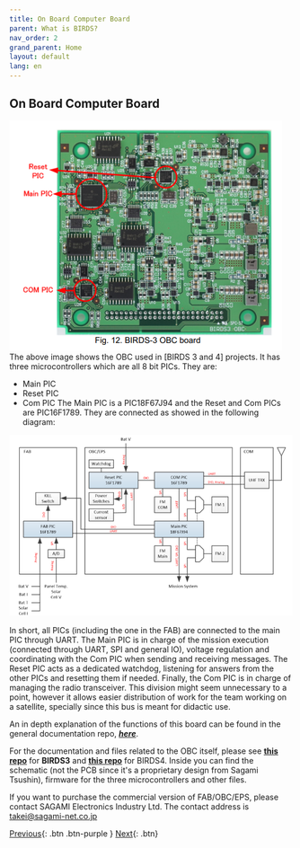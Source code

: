 ```yaml
---
title: On Board Computer Board
parent: What is BIRDS?
nav_order: 2
grand_parent: Home
layout: default
lang: en
---
```


## On Board Computer Board
![On Board Computer PCB](/assets/images/OBC-Board.png)
The above image shows the OBC used in [BIRDS 3 and 4] projects. It has three microcontrollers which are all 8 bit PICs. They are: 
* Main PIC
* Reset PIC
* Com PIC
The Main PIC is a PIC18F67J94 and the Reset and Com PICs are PIC16F1789. They are connected as showed in the following diagram:

![On Board Computer Interface Diagram](/assets/images/OBC-diagram.png)

In short, all PICs (including the one in the FAB) are connected to the main PIC through UART. The Main PIC is in charge of the mission execution (connected through UART, SPI and general IO), voltage regulation and coordinating with the Com PIC when sending and receiving messages. The Reset PIC acts as a dedicated watchdog, listening for answers from the other PICs and resetting them if needed. Finally, the Com PIC is in charge of managing the radio transceiver. This division might seem unnecessary to a point, however it allows easier distribution of work for the team working on a satellite, specially since this bus is meant for didactic use.

An in depth explanation of the functions of this board can be found in the general documentation repo, [***here***](https://github.com/BIRDSOpenSource/BIRDS-GeneralDocumentation).

For the documentation and files related to the OBC itself, please see [**this repo**](https://github.com/BIRDSOpenSource/BIRDS3-OBC) for **BIRDS3** and [**this repo**](https://github.com/BIRDSOpenSource/BIRDS4-OBC) for BIRDS4. Inside you can find the schematic (not the PCB since it's a proprietary design from Sagami Tsushin), firmware for the three microcontrollers and other files.

If you want to purchase the commercial version of FAB/OBC/EPS, please contact SAGAMI Electronics Industry Ltd.
The contact address is takei@sagami-net.co.jp

[Previous]({{site.url}}./){: .btn .btn-purple }
[Next]({{site.url}}/get-started/reference.html){: .btn}